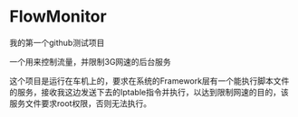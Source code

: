 # FlowMonitor

我的第一个github测试项目


一个用来控制流量，并限制3G网速的后台服务

这个项目是运行在车机上的，要求在系统的Framework层有一个能执行脚本文件的服务，接收我这边发送下去的Iptable指令并执行，以达到限制网速的目的，该服务文件要求root权限，否则无法执行。



